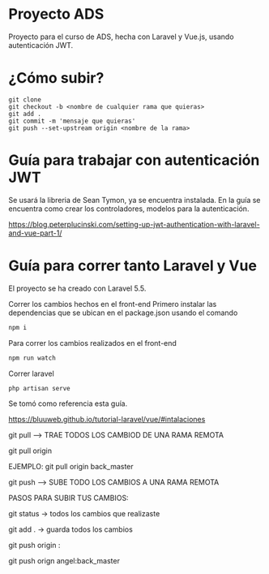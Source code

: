 # Proyecto ADS
Proyecto para el curso de ADS, hecha con Laravel y Vue.js, usando autenticación JWT.

# ¿Cómo subir?
```git
git clone
git checkout -b <nombre de cualquier rama que quieras>
git add .
git commit -m 'mensaje que quieras'
git push --set-upstream origin <nombre de la rama>
```
# Guía para trabajar con autenticación JWT
Se usará la libreria de Sean Tymon, ya se encuentra instalada.
En la guía se encuentra como crear los controladores, modelos para la autenticación.

https://blog.peterplucinski.com/setting-up-jwt-authentication-with-laravel-and-vue-part-1/

# Guía para correr tanto Laravel y Vue
El proyecto se ha creado con Laravel 5.5.

Correr los cambios hechos en el front-end
Primero instalar las dependencias que se ubican en el package.json usando el comando
```JavaScript
npm i
```
Para correr los cambios realizados en el front-end
```JavaScript
npm run watch
```
Correr laravel
```PHP
php artisan serve
```
Se tomó como referencia esta guía.

https://bluuweb.github.io/tutorial-laravel/vue/#intalaciones





git pull --> TRAE TODOS LOS CAMBIOD DE UNA RAMA REMOTA

git pull origin <ramaRemota>  

EJEMPLO: 
git pull origin back_master  

git push --> SUBE TODO LOS CAMBIOS A UNA RAMA REMOTA

PASOS PARA SUBIR TUS CAMBIOS: 

git status -> todos los cambios que realizaste 

<!-- git add readme.md -> un cambio en especifico -->

git add . -> guarda todos los cambios 

git push origin <tuRama>:<ramaRemota>

git push orign angel:back_master

